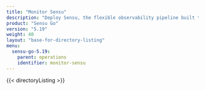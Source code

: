 ```yaml
---
title: "Monitor Sensu"
description: "Deploy Sensu, the flexible observability pipeline built to reduce operator burden and meet the challenges of monitoring multi-cloud and ephemeral infrastructures. Install and deploy Sensu with our guided walkthroughs."
product: "Sensu Go"
version: "5.19"
weight: 40
layout: "base-for-directory-listing"
menu:
  sensu-go-5.19:
    parent: operations
    identifier: monitor-sensu
---
```


{{< directoryListing >}}
